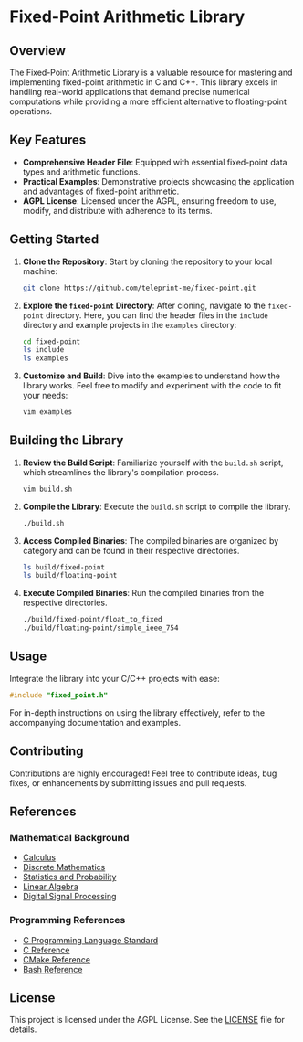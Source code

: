 # Fixed-Point Arithmetic Library

## Overview

The Fixed-Point Arithmetic Library is a valuable resource for mastering and implementing fixed-point arithmetic in C and C++. This library excels in handling real-world applications that demand precise numerical computations while providing a more efficient alternative to floating-point operations.

## Key Features

- **Comprehensive Header File**: Equipped with essential fixed-point data types and arithmetic functions.
- **Practical Examples**: Demonstrative projects showcasing the application and advantages of fixed-point arithmetic.
- **AGPL License**: Licensed under the AGPL, ensuring freedom to use, modify, and distribute with adherence to its terms.

## Getting Started

1. **Clone the Repository**: Start by cloning the repository to your local machine:

    ```sh
    git clone https://github.com/teleprint-me/fixed-point.git
    ```

2. **Explore the `fixed-point` Directory**: After cloning, navigate to the `fixed-point` directory. Here, you can find the header files in the `include` directory and example projects in the `examples` directory:

    ```sh
    cd fixed-point
    ls include
    ls examples
    ```

3. **Customize and Build**: Dive into the examples to understand how the library works. Feel free to modify and experiment with the code to fit your needs:

    ```sh
    vim examples
    ```

## Building the Library

1. **Review the Build Script**: Familiarize yourself with the `build.sh` script, which streamlines the library's compilation process.

    ```sh
    vim build.sh
    ```

2. **Compile the Library**: Execute the `build.sh` script to compile the library.

    ```sh
    ./build.sh
    ```

3. **Access Compiled Binaries**: The compiled binaries are organized by category and can be found in their respective directories.

    ```sh
    ls build/fixed-point
    ls build/floating-point
    ```

4. **Execute Compiled Binaries**: Run the compiled binaries from the respective directories.

    ```sh
    ./build/fixed-point/float_to_fixed
    ./build/floating-point/simple_ieee_754
    ```

## Usage

Integrate the library into your C/C++ projects with ease:

```c
#include "fixed_point.h"
```

For in-depth instructions on using the library effectively, refer to the accompanying documentation and examples.

## Contributing

Contributions are highly encouraged! Feel free to contribute ideas, bug fixes, or enhancements by submitting issues and pull requests.

## References

### Mathematical Background

- [Calculus](https://leanpub.com/apexcalculus)
- [Discrete Mathematics](https://discrete.openmathbooks.org/dmoi3.html)
- [Statistics and Probability](https://stats.libretexts.org/Courses/Las_Positas_College/Math_40%3A_Statistics_and_Probability)
- [Linear Algebra](https://understandinglinearalgebra.org/home.html)
- [Digital Signal Processing](https://www.dspguide.com/)

### Programming References

- [C Programming Language Standard](https://www.open-std.org/JTC1/SC22/WG14/)
- [C Reference](https://en.cppreference.com/w/c)
- [CMake Reference](https://cmake.org/cmake/help/latest/)
- [Bash Reference](https://www.gnu.org/software/bash/manual/html_node/index.html)

## License

This project is licensed under the AGPL License. See the [LICENSE](LICENSE) file for details.
